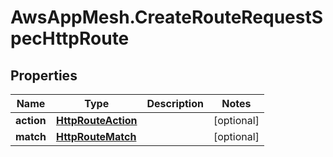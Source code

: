 # AwsAppMesh.CreateRouteRequestSpecHttpRoute

## Properties

Name | Type | Description | Notes
------------ | ------------- | ------------- | -------------
**action** | [**HttpRouteAction**](HttpRouteAction.md) |  | [optional] 
**match** | [**HttpRouteMatch**](HttpRouteMatch.md) |  | [optional] 


